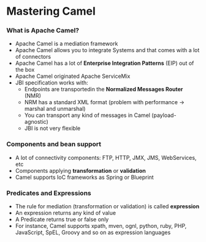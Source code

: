 # Mastering Camel

### What is Apache Camel? ###

- Apache Camel is a mediation framework
- Apache Camel allows you to integrate Systems and that comes with a lot of connectors
- Apache Camel has a lot of **Enterprise Integration Patterns** (EIP) out of the box
- Apache Camel originated Apache ServiceMix
- JBI specification works with: 
  - Endpoints are transportedin the **Normalized Messages Router** (NMR)
  - NRM has a standard XML format (problem with performance -> marshal and unmarshal)
  - You can transport any kind of messages in Camel (payload-agnostic)
  - JBI is not very flexible
  
### Components and bean support ###

- A lot of connectivity components: FTP, HTTP, JMX, JMS, WebServices, etc
- Components applying **transformation** or **validation**
- Camel supports IoC frameworks as Spring or Blueprint

### Predicates and Expressions ###

- The rule for mediation (transformation or validation) is called **expression**
- An expression returns any kind of value
- A Predicate returns true or false only
- For instance, Camel supports xpath, mven, ognl, python, ruby, PHP, JavaScript, SpEL, Groovy and so on as expression languages
